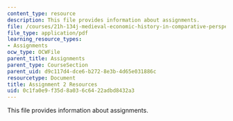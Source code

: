 ```yaml
---
content_type: resource
description: This file provides information about assignments.
file: /courses/21h-134j-medieval-economic-history-in-comparative-perspective-spring-2012/0c1fa0e9f35d8a036c6422adbd8432a3_MIT21H_134JS12_Assignment2.pdf
file_type: application/pdf
learning_resource_types:
- Assignments
ocw_type: OCWFile
parent_title: Assignments
parent_type: CourseSection
parent_uid: d9c117d4-dce6-b272-8e3b-4d65e031886c
resourcetype: Document
title: Assignment 2 Resources
uid: 0c1fa0e9-f35d-8a03-6c64-22adbd8432a3
---
```

This file provides information about assignments.

